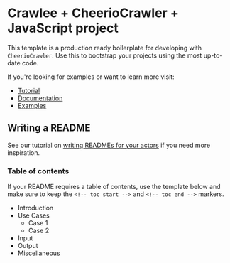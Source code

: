 # Crawlee + CheerioCrawler + JavaScript project

This template is a production ready boilerplate for developing with `CheerioCrawler`. Use this to bootstrap your projects using the most up-to-date code.

If you're looking for examples or want to learn more visit:

-   [Tutorial](https://crawlee.dev/docs/guides/cheerio-crawler-guide)
-   [Documentation](https://crawlee.dev/api/cheerio-crawler/class/CheerioCrawler)
-   [Examples](https://crawlee.dev/docs/examples/cheerio-crawler)

## Writing a README

See our tutorial on [writing READMEs for your actors](https://help.apify.com/en/articles/2912548-how-to-write-great-readme-for-your-actors) if you need more inspiration.

### Table of contents

If your README requires a table of contents, use the template below and make sure to keep the `<!-- toc start -->` and `<!-- toc end -->` markers.

<!-- toc start -->

-   Introduction
-   Use Cases
    -   Case 1
    -   Case 2
-   Input
-   Output
-   Miscellaneous
<!-- toc end -->
